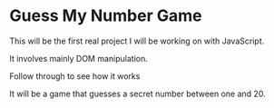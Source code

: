 # Guess My Number Game

This will be the first real project I will be working on with JavaScript.

It involves mainly DOM manipulation.

Follow through to see how it works

It will be a game that guesses a secret number between one and 20.
